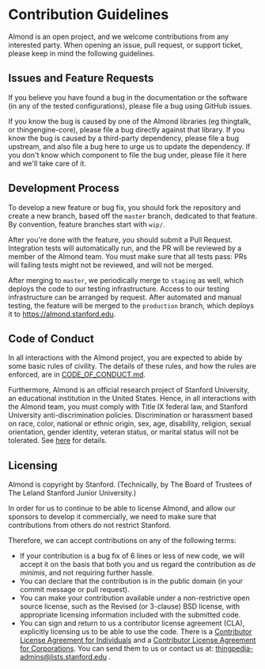 # Contribution Guidelines

Almond is an open project, and we welcome contributions from any interested party.
When opening an issue, pull request, or support ticket, please keep in mind the following guidelines.

## Issues and Feature Requests

If you believe you have found a bug in the documentation or the software (in any of the tested configurations),
please file a bug using GitHub issues.

If you know the bug is caused by one of the Almond libraries (eg thingtalk, or thingengine-core),
please file a bug directly against that library. If you know the bug is caused by a third-party dependency,
please file a bug upstream, and also file a bug here to urge us to update the dependency.
If you don't know which component to file the bug under, please file it here and we'll take care of it.

## Development Process

To develop a new feature or bug fix, you should fork the repository and create a new branch, based
off the `master` branch, dedicated to that feature. By convention, feature branches start with `wip/`.

After you're done with the feature, you should submit a Pull Request. Integration tests will automatically
run, and the PR will be reviewed by a member of the Almond team. You must make sure that all tests pass:
PRs will failing tests might not be reviewed, and will not be merged.

After merging to `master`, we periodically merge to `staging` as well, which deploys the code to our
testing infrastructure. Access to our testing infrastructure can be arranged by request. After automated
and manual testing, the feature will be merged to the `production` branch, which deploys it to <https://almond.stanford.edu>.

## Code of Conduct

In all interactions with the Almond project, you are expected to abide by some basic
rules of civility. The details of these rules, and how the rules are enforced, are in
[CODE_OF_CONDUCT.md](CODE_OF_CONDUCT.md).

Furthermore, Almond is an official research project of Stanford University, an educational
institution in the United States. Hence, in all interactions with the Almond team, you
must comply with Title IX federal law, and Stanford University anti-discrimination policies.
Discrimination or harassment based on race, color, national or ethnic origin, sex, age,
disability, religion, sexual orientation, gender identity, veteran status, or marital
status will not be tolerated.
See [here](https://exploredegrees.stanford.edu/nonacademicregulations/nondiscrimination/)
for details.

## Licensing

Almond is copyright by Stanford. (Technically, by The Board of Trustees of The Leland Stanford Junior University.) 

In order for us to continue to be able to license Almond, and allow our sponsors to develop it commercially, we
need to make sure that contributions from others do not restrict Stanford.

Therefore, we can accept contributions on any of the following terms:

- If your contribution is a bug fix of 6 lines or less of new code, we will accept it on the basis that both you and us regard the contribution as _de minimis_, and not requiring further hassle.
- You can declare that the contribution is in the public domain (in your commit message or pull request).
- You can make your contribution available under a non-restrictive open source license, such as the Revised (or 3-clause) BSD license, with appropriate licensing information included with the submitted code.
- You can sign and return to us a contributor license agreement (CLA), explicitly licensing us to be able to use the code. There is a [Contributor License Agreement for Individuals](https://mobisocial.stanford.edu/cla-individual.html) and a [Contributor License Agreement for Corporations](https://mobisocial.stanford.edu/cla-corporate.html). You can send them to us or contact us at: thingpedia-admins@lists.stanford.edu .

